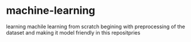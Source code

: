 # machine-learning
learning machile learning from scratch
begining with preprocessing of the dataset and making it model friendly
in this repositpries
